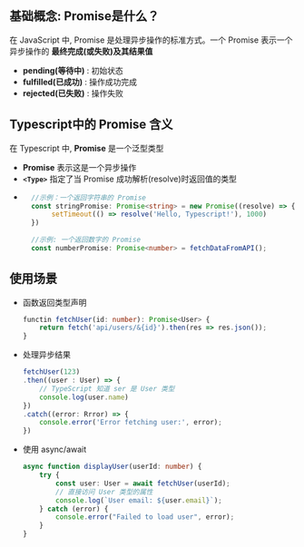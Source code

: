 ## 基础概念: Promise是什么？
在 JavaScript 中, Promise 是处理异步操作的标准方式。一个 Promise 表示一个异步操作的 **最终完成(或失败)及其结果值**
- **pending(等待中)** : 初始状态
- **fulfilled(已成功)** : 操作成功完成
- **rejected(已失败)** : 操作失败

## Typescript中的 Promise<Type> 含义
在 Typescript 中, **Promise<Type>** 是一个泛型类型
- **Promise** 表示这是一个异步操作
- **`<Type>`** 指定了当 Promise 成功解析(resolve)时返回值的类型
- ```typescript
    //示例：一个返回字符串的 Promise 
    const stringPromise: Promise<string> = new Promise((resolve) => {
         setTimeout(() => resolve('Hello, Typescript!'), 1000)
    })
    
    //示例: 一个返回数字的 Promise
    const numberPromise: Promise<number> = fetchDataFromAPI();
    ```

## 使用场景
- 函数返回类型声明
    ```typescript
    functin fetchUser(id: number): Promise<User> {
        return fetch('api/users/&{id}').then(res => res.json());
    }
    ```
- 处理异步结果
    ```typescript
    fetchUser(123)
    .then((user : User) => {
        // TypeScript 知道 ser 是 User 类型
        console.log(user.name)
    })
    .catch((error: Rrror) => {
        console.error('Error fetching user:', error);
    })
- 使用 async/await
    ```typescript
    async function displayUser(userId: number) {
        try {
            const user: User = await fetchUser(userId);
            // 直接访问 User 类型的属性
            console.log(`User email: ${user.email}`);
        } catch (error) {
            console.error("Failed to load user", error);
        }
    }
    ```

